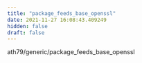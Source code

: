 ```yaml
---
title: "package_feeds_base_openssl"
date: 2021-11-27 16:08:43.409249
hidden: false
draft: false
---
```


ath79/generic/package_feeds_base_openssl

